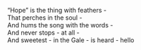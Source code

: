 “Hope” is the thing with feathers -  
That perches in the soul -  
And hums the song with the words -  
And never stops - at all -  
And sweetest - in the Gale - is heard -
hello